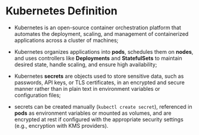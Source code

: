# Kubernetes Definition

- Kubernetes is an open-source container orchestration platform that automates the deployment, scaling, and management of containerized applications across a cluster of machines;
- Kubernetes organizes applications into **pods**, schedules them on **nodes**, and uses controllers like **Deployments** and **StatefulSets** to maintain desired state, handle scaling, and ensure high availability;
- Kubernetes **secrets** are objects used to store sensitive data, such as passwords, API keys, or TLS certificates, in an encrypted and secure manner rather than in plain text in environment variables or configuration files;


- secrets can be created manually (`kubectl create secret`), referenced in **pods** as environment variables or mounted as volumes, and are encrypted at rest if configured with the appropriate security settings (e.g., encryption with KMS providers).
